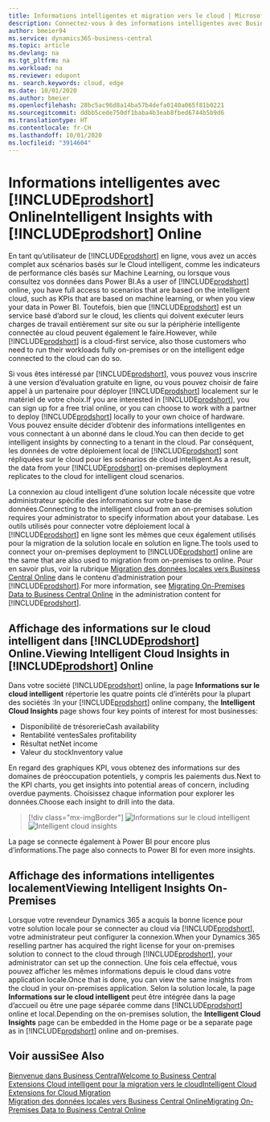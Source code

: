 ```yaml
---
title: Informations intelligentes et migration vers le cloud | Microsoft Docs
description: Connectez-vous à des informations intelligentes avec Business Central, à partir de votre solution sur site. Découvrez comment migrer vers le cloud.
author: bmeier94
ms.service: dynamics365-business-central
ms.topic: article
ms.devlang: na
ms.tgt_pltfrm: na
ms.workload: na
ms.reviewer: edupont
ms. search.keywords: cloud, edge
ms.date: 10/01/2020
ms.author: bmeier
ms.openlocfilehash: 28bc5ac96d8a14ba57b4defa0140a065f81b0221
ms.sourcegitcommit: ddbb5cede750df1baba4b3eab8fbed6744b5b9d6
ms.translationtype: HT
ms.contentlocale: fr-CH
ms.lasthandoff: 10/01/2020
ms.locfileid: "3914604"
---
```

# <a name="intelligent-insights-with-prodshort-online"></a><span data-ttu-id="82819-104">Informations intelligentes avec [!INCLUDE[prodshort](includes/prodshort.md)] Online</span><span class="sxs-lookup"><span data-stu-id="82819-104">Intelligent Insights with [!INCLUDE[prodshort](includes/prodshort.md)] Online</span></span>

<span data-ttu-id="82819-105">En tant qu’utilisateur de [!INCLUDE[prodshort](includes/prodshort.md)] en ligne, vous avez un accès complet aux scénarios basés sur le Cloud intelligent, comme les indicateurs de performance clés basés sur Machine Learning, ou lorsque vous consultez vos données dans Power BI.</span><span class="sxs-lookup"><span data-stu-id="82819-105">As a user of [!INCLUDE[prodshort](includes/prodshort.md)] online, you have full access to scenarios that are based on the intelligent cloud, such as KPIs that are based on machine learning, or when you view your data in Power BI.</span></span> <span data-ttu-id="82819-106">Toutefois, bien que [!INCLUDE[prodshort](includes/prodshort.md)] est un service basé d’abord sur le cloud, les clients qui doivent exécuter leurs charges de travail entièrement sur site ou sur la périphérie intelligente connectée au cloud peuvent également le faire.</span><span class="sxs-lookup"><span data-stu-id="82819-106">However, while [!INCLUDE[prodshort](includes/prodshort.md)] is a cloud-first service, also those customers who need to run their workloads fully on-premises or on the intelligent edge connected to the cloud can do so.</span></span>  

<span data-ttu-id="82819-107">Si vous êtes intéressé par [!INCLUDE[prodshort](includes/prodshort.md)], vous pouvez vous inscrire à une version d’évaluation gratuite en ligne, ou vous pouvez choisir de faire appel à un partenaire pour déployer [!INCLUDE[prodshort](includes/prodshort.md)] localement sur le matériel de votre choix.</span><span class="sxs-lookup"><span data-stu-id="82819-107">If you are interested in [!INCLUDE[prodshort](includes/prodshort.md)], you can sign up for a free trial online, or you can choose to work with a partner to deploy [!INCLUDE[prodshort](includes/prodshort.md)] locally to your own choice of hardware.</span></span> <span data-ttu-id="82819-108">Vous pouvez ensuite décider d’obtenir des informations intelligentes en vous connectant à un abonné dans le cloud.</span><span class="sxs-lookup"><span data-stu-id="82819-108">You can then decide to get intelligent insights by connecting to a tenant in the cloud.</span></span> <span data-ttu-id="82819-109">Par conséquent, les données de votre déploiement local de [!INCLUDE[prodshort](includes/prodshort.md)] sont répliquées sur le cloud pour les scénarios de cloud intelligent.</span><span class="sxs-lookup"><span data-stu-id="82819-109">As a result, the data from your [!INCLUDE[prodshort](includes/prodshort.md)] on-premises deployment replicates to the cloud for intelligent cloud scenarios.</span></span>  

<span data-ttu-id="82819-110">La connexion au cloud intelligent d’une solution locale nécessite que votre administrateur spécifie des informations sur votre base de données.</span><span class="sxs-lookup"><span data-stu-id="82819-110">Connecting to the intelligent cloud from an on-premises solution requires your administrator to specify information about your database.</span></span> <span data-ttu-id="82819-111">Les outils utilisés pour connecter votre déploiement local à [!INCLUDE[prodshort](includes/prodshort.md)] en ligne sont les mêmes que ceux également utilisés pour la migration de la solution locale en solution en ligne.</span><span class="sxs-lookup"><span data-stu-id="82819-111">The tools used to connect your on-premises deployment to [!INCLUDE[prodshort](includes/prodshort.md)] online are the same that are also used to migration from on-premises to online.</span></span> <span data-ttu-id="82819-112">Pour en savoir plus, voir la rubrique [Migration des données locales vers Business Central Online](/dynamics365/business-central/dev-itpro/administration/migrate-data) dans le contenu d’administration pour [!INCLUDE[prodshort](includes/prodshort.md)].</span><span class="sxs-lookup"><span data-stu-id="82819-112">For more information, see [Migrating On-Premises Data to Business Central Online](/dynamics365/business-central/dev-itpro/administration/migrate-data) in the administration content for [!INCLUDE[prodshort](includes/prodshort.md)].</span></span>  

## <a name="viewing-intelligent-cloud-insights-in-prodshort-online"></a><span data-ttu-id="82819-113">Affichage des informations sur le cloud intelligent dans [!INCLUDE[prodshort](includes/prodshort.md)] Online.</span><span class="sxs-lookup"><span data-stu-id="82819-113">Viewing Intelligent Cloud Insights in [!INCLUDE[prodshort](includes/prodshort.md)] Online</span></span>

<span data-ttu-id="82819-114">Dans votre société [!INCLUDE[prodshort](includes/prodshort.md)] online, la page **Informations sur le cloud intelligent** répertorie les quatre points clé d’intérêts pour la plupart des sociétés :</span><span class="sxs-lookup"><span data-stu-id="82819-114">In your [!INCLUDE[prodshort](includes/prodshort.md)] online company, the **Intelligent Cloud Insights** page shows four key points of interest for most businesses:</span></span>

- <span data-ttu-id="82819-115">Disponibilité de trésorerie</span><span class="sxs-lookup"><span data-stu-id="82819-115">Cash availability</span></span>
- <span data-ttu-id="82819-116">Rentabilité ventes</span><span class="sxs-lookup"><span data-stu-id="82819-116">Sales profitability</span></span>
- <span data-ttu-id="82819-117">Résultat net</span><span class="sxs-lookup"><span data-stu-id="82819-117">Net income</span></span>
- <span data-ttu-id="82819-118">Valeur du stock</span><span class="sxs-lookup"><span data-stu-id="82819-118">Inventory value</span></span>

<span data-ttu-id="82819-119">En regard des graphiques KPI, vous obtenez des informations sur des domaines de préoccupation potentiels, y compris les paiements dus.</span><span class="sxs-lookup"><span data-stu-id="82819-119">Next to the KPI charts, you get insights into potential areas of concern, including overdue payments.</span></span> <span data-ttu-id="82819-120">Choisissez chaque information pour explorer les données.</span><span class="sxs-lookup"><span data-stu-id="82819-120">Choose each insight to drill into the data.</span></span>  

> [!div class="mx-imgBorder"]
> <span data-ttu-id="82819-121">![Informations sur le cloud intelligent](media/across-intelligent-cloud/intelligentcloudApril19.png "Affiche la page Informations sur le cloud intelligent dans Business Central")</span><span class="sxs-lookup"><span data-stu-id="82819-121">![Intelligent cloud insights](media/across-intelligent-cloud/intelligentcloudApril19.png "Shows the Intelligent Cloud Insights page in Business Central")</span></span>

<span data-ttu-id="82819-122">La page se connecte également à Power BI pour encore plus d’informations.</span><span class="sxs-lookup"><span data-stu-id="82819-122">The page also connects to Power BI for even more insights.</span></span>

## <a name="viewing-intelligent-insights-on-premises"></a><span data-ttu-id="82819-123">Affichage des informations intelligentes localement</span><span class="sxs-lookup"><span data-stu-id="82819-123">Viewing Intelligent Insights On-Premises</span></span>

<span data-ttu-id="82819-124">Lorsque votre revendeur Dynamics 365 a acquis la bonne licence pour votre solution locale pour se connecter au cloud via [!INCLUDE[prodshort](includes/prodshort.md)], votre administrateur peut configurer la connexion.</span><span class="sxs-lookup"><span data-stu-id="82819-124">When your Dynamics 365 reselling partner has acquired the right license for your on-premises solution to connect to the cloud through [!INCLUDE[prodshort](includes/prodshort.md)], your administrator can set up the connection.</span></span> <span data-ttu-id="82819-125">Une fois cela effectué, vous pouvez afficher les mêmes informations depuis le cloud dans votre application locale.</span><span class="sxs-lookup"><span data-stu-id="82819-125">Once that is done, you can view the same insights from the cloud in your on-premises application.</span></span> <span data-ttu-id="82819-126">Selon la solution locale, la page **Informations sur le cloud intelligent** peut être intégrée dans la page d’accueil ou être une page séparée comme dans [!INCLUDE[prodshort](includes/prodshort.md)] online et local.</span><span class="sxs-lookup"><span data-stu-id="82819-126">Depending on the on-premises solution, the **Intelligent Cloud Insights** page can be embedded in the Home page or be a separate page as in [!INCLUDE[prodshort](includes/prodshort.md)] online and on-premises.</span></span>  

## <a name="see-also"></a><span data-ttu-id="82819-127">Voir aussi</span><span class="sxs-lookup"><span data-stu-id="82819-127">See Also</span></span>

[<span data-ttu-id="82819-128">Bienvenue dans Business Central</span><span class="sxs-lookup"><span data-stu-id="82819-128">Welcome to Business Central</span></span>](index.md)  
[<span data-ttu-id="82819-129">Extensions Cloud intelligent pour la migration vers le cloud</span><span class="sxs-lookup"><span data-stu-id="82819-129">Intelligent Cloud Extensions for Cloud Migration</span></span>](ui-extensions-data-replication.md)  
[<span data-ttu-id="82819-130">Migration des données locales vers Business Central Online</span><span class="sxs-lookup"><span data-stu-id="82819-130">Migrating On-Premises Data to Business Central Online</span></span>](/dynamics365/business-central/dev-itpro/administration/migrate-data)  
